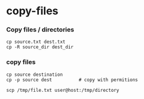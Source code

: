 # copy-files

### Copy files / directories
```
cp source.txt dest.txt
cp -R source_dir dest_dir
```

### copy files
```
cp source destination
cp -p source dest          # copy with permitions

scp /tmp/file.txt user@host:/tmp/directory
```
